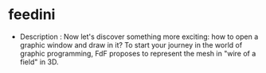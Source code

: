 # feedini

- Description : Now let's discover something more exciting: how to open a graphic window and draw in it? To start your journey in the world of graphic programming, FdF proposes to represent the mesh in "wire of a field" in 3D.
